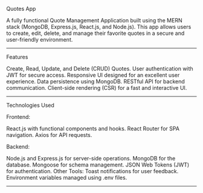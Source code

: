Quotes App

A fully functional Quote Management Application built using the MERN stack (MongoDB, Express.js, React.js, and Node.js). This app allows users to create, edit, delete, and manage their favorite quotes in a secure and user-friendly environment.

-------------------------------------------------------------------------------

Features

Create, Read, Update, and Delete (CRUD) Quotes.
User authentication with JWT for secure access.
Responsive UI designed for an excellent user experience.
Data persistence using MongoDB.
RESTful API for backend communication.
Client-side rendering (CSR) for a fast and interactive UI.

---------------------------------------------------------------------------------

Technologies Used

Frontend:

React.js with functional components and hooks.
React Router for SPA navigation.
Axios for API requests.

Backend:

Node.js and Express.js for server-side operations.
MongoDB for the database.
Mongoose for schema management.
JSON Web Tokens (JWT) for authentication.
Other Tools:
Toast notifications for user feedback.
Environment variables managed using .env files.

----------------------------------------------------------------------------------
